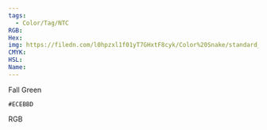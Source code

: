 ```yaml
---
tags:
  - Color/Tag/NTC
RGB:
Hex:
img: https://filedn.com/l0hpzxl1f01yT7GHxtF8cyk/Color%20Snake/standard_csv_to_svg/ECEBBD.svg
CMYK:
HSL:
Name:
---
```

Fall Green
```palette
#ECEBBD
```
RGB
